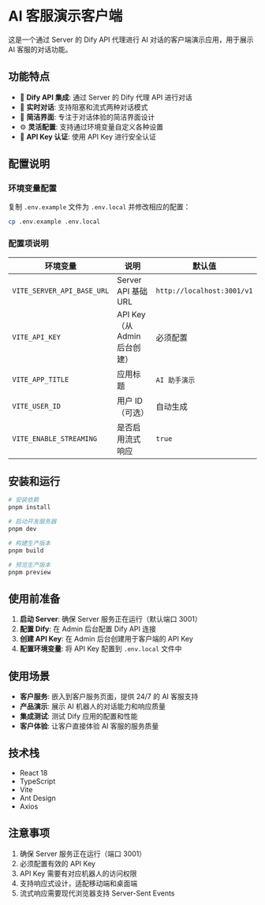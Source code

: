 # AI 客服演示客户端

这是一个通过 Server 的 Dify API 代理进行 AI 对话的客户端演示应用，用于展示 AI 客服的对话功能。

## 功能特点

- 🤖 **Dify API 集成**: 通过 Server 的 Dify 代理 API 进行对话
- 💬 **实时对话**: 支持阻塞和流式两种对话模式
- 🎨 **简洁界面**: 专注于对话体验的简洁界面设计
- ⚙️ **灵活配置**: 支持通过环境变量自定义各种设置
- 🔐 **API Key 认证**: 使用 API Key 进行安全认证

## 配置说明

### 环境变量配置

复制 `.env.example` 文件为 `.env.local` 并修改相应的配置：

```bash
cp .env.example .env.local
```

### 配置项说明

| 环境变量                   | 说明                         | 默认值                     |
| -------------------------- | ---------------------------- | -------------------------- |
| `VITE_SERVER_API_BASE_URL` | Server API 基础 URL          | `http://localhost:3001/v1` |
| `VITE_API_KEY`             | API Key（从 Admin 后台创建） | 必须配置                   |
| `VITE_APP_TITLE`           | 应用标题                     | `AI 助手演示`              |
| `VITE_USER_ID`             | 用户 ID（可选）              | 自动生成                   |
| `VITE_ENABLE_STREAMING`    | 是否启用流式响应             | `true`                     |

## 安装和运行

```bash
# 安装依赖
pnpm install

# 启动开发服务器
pnpm dev

# 构建生产版本
pnpm build

# 预览生产版本
pnpm preview
```

## 使用前准备

1. **启动 Server**: 确保 Server 服务正在运行（默认端口 3001）
2. **配置 Dify**: 在 Admin 后台配置 Dify API 连接
3. **创建 API Key**: 在 Admin 后台创建用于客户端的 API Key
4. **配置环境变量**: 将 API Key 配置到 `.env.local` 文件中

## 使用场景

- **客户服务**: 嵌入到客户服务页面，提供 24/7 的 AI 客服支持
- **产品演示**: 展示 AI 机器人的对话能力和响应质量
- **集成测试**: 测试 Dify 应用的配置和性能
- **客户体验**: 让客户直接体验 AI 客服的服务质量

## 技术栈

- React 18
- TypeScript
- Vite
- Ant Design
- Axios

## 注意事项

1. 确保 Server 服务正在运行（端口 3001）
2. 必须配置有效的 API Key
3. API Key 需要有对应机器人的访问权限
4. 支持响应式设计，适配移动端和桌面端
5. 流式响应需要现代浏览器支持 Server-Sent Events
